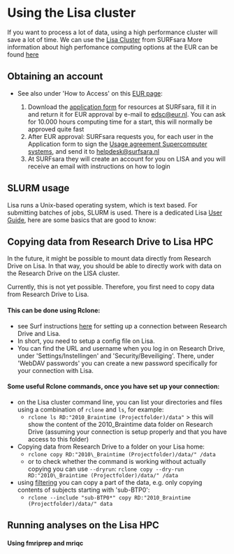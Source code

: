 # Using the Lisa cluster

If you want to process a lot of data, using a high performance cluster will save a lot of time. We can use the [Lisa Cluster](https://userinfo.surfsara.nl/systems/lisa) from SURFsara
More information about high perfomance computing options at the EUR can be found [here](https://www.eur.nl/en/library/node/20736)

## Obtaining an account

- See also under 'How to Access' on this [EUR page](https://www.eur.nl/en/library/node/20736):
	
    1. Download the [application form](https://userinfo.surfsara.nl/sites/default/files/2015-11-11-Lisa-Application-form-EUR.doc) for resources at SURFsara, fill it in and return it for EUR approval by e-mail to [edsc@eur.nl](mailto:edsc@eur.nl?SUBJECT=High%20Performance%20Computing). You can ask for 10.000 hours computing time for a start, this will normally be approved quite fast 
    2. After EUR approval: SURFsara requests you, for each user in the Application form to sign the [Usage agreement Supercomputer systems](https://userinfo.surfsara.nl/sites/default/files/2013-01-25_HPC-System-Usage-Agreement-SURFsara.doc), and send it to [helpdesk@surfsara.nl](mailto:helpdesk@surfsara.nl)
    3. At SURFsara they will create an account for you on LISA and you will receive an email with instructions on how to login

## SLURM usage

Lisa runs a Unix-based operating system, which is text based. For submitting batches of jobs, SLURM is used.
There is a dedicated Lisa [User Guide](https://userinfo.surfsara.nl/systems/lisa/user-guide), here are some basics that are good to know:


## Copying data from Research Drive to Lisa HPC

In the future, it might be possible to mount data directly from Research Drive on Lisa. In that way, you should be able to directly work with data on the Research Drive on the LISA cluster.

Currently, this is not yet possible. Therefore, you first need to copy data from Research Drive to Lisa. 
#### This can be done using **Rclone**:
- see Surf instructions [here](https://wiki.surfnet.nl/display/RDRIVE/4.+Access+Research+Drive+via+Rclone) for setting up a connection between Research Drive and Lisa.
- In short, you need to setup a config file on Lisa. 
- You can find the URL and username when you log in on Research Drive, under 'Settings/Instellingen' and 'Security/Beveiliging'. There, under 'WebDAV passwords' you can create a new password specifically for your connection with Lisa.

#### Some useful Rclone commands, once you have set up your connection:
- on the Lisa cluster command line, you can list your directories and files using a combination of `rclone` and `ls`, for example:
    - `rclone ls RD:"2010_Braintime (Projectfolder)/data"` > this will show the content of the 2010_Braintime data folder on Research Drive (assuming your connection is setup properly and that you have access to this folder)
- Copying data from Research Drive to a folder on your Lisa home:
    - `rclone copy RD:"2010\_Braintime (Projectfolder)/data/" /data`
    - or to check whether the command is working without actually copying you can use `--dryrun`: `rclone copy --dry-run RD:"2010\_Braintime (Projectfolder)/data/" /data`
- using [filtering](https://rclone.org/filtering/) you can copy a part of the data, e.g. only copying contents of subjects starting with 'sub-BTP0':
    - `rclone --include "sub-BTP0*" copy RD:"2010_Braintime (Projectfolder)/data/" data`

## Running analyses on the Lisa HPC

#### Using fmriprep and mriqc
